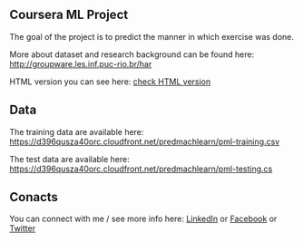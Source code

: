 ## Coursera ML Project

The goal of the project is to predict the manner in which exercise was done.

More about dataset and research background can be found here: http://groupware.les.inf.puc-rio.br/har

HTML version you can see here: <a href = "http://htmlpreview.github.io/?https://github.com/denrasulev/MachineLearning/blob/master/MLProject.html">check HTML version</a>

## Data 

The training data are available here: 
https://d396qusza40orc.cloudfront.net/predmachlearn/pml-training.csv

The test data are available here: 
https://d396qusza40orc.cloudfront.net/predmachlearn/pml-testing.cs

## Conacts

You can connect with me / see more info here:
<a href = "http://kz.linkedin.com/in/denisrasulev">LinkedIn</a> or 
<a href = "http://www.facebook.com/denis.rasulev">Facebook</a> or
<a href = "http://twitter.com/drasulev">Twitter</a>
